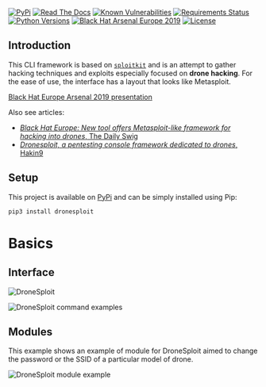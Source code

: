 [![PyPi](https://img.shields.io/pypi/v/dronesploit.svg)](https://pypi.python.org/pypi/dronesploit/)
[![Read The Docs](https://readthedocs.org/projects/dronesploit/badge/?version=latest)](https://dronesploit.readthedocs.io/en/latest/?badge=latest)
[![Known Vulnerabilities](https://snyk.io/test/github/dhondta/dronesploit/badge.svg?targetFile=requirements.txt)](https://snyk.io/test/github/dhondta/dronesploit?targetFile=requirements.txt)
[![Requirements Status](https://requires.io/github/dhondta/dronesploit/requirements.svg?branch=master)](https://requires.io/github/dhondta/dronesploit/requirements/?branch=master)
[![Python Versions](https://img.shields.io/pypi/pyversions/dronesploit.svg)](https://pypi.python.org/pypi/dronesploit/)
[![Black Hat Arsenal Europe 2019](https://img.shields.io/badge/Black%20Hat%20Arsenal-EU%202019-blue.svg)](https://www.blackhat.com/eu-19/arsenal/schedule/index.html#drone-hacking-with-dronesploit-18217)
[![License](https://img.shields.io/badge/license-AGPL%20v3-lightgrey.svg)](https://github.com/dhondta/dronesploit/blob/master/LICENSE)


## Introduction

This CLI framework is based on [`sploitkit`](https://github.com/dhondta/python-sploitkit/) and is an attempt to gather hacking techniques and exploits especially focused on **drone hacking**. For the ease of use, the interface has a layout that looks like Metasploit.

[Black Hat Europe Arsenal 2019 presentation](https://dhondta.github.io/dronesploit/docs/blackhat-eu19-arsenal.pdf)

Also see articles:

- [*Black Hat Europe: New tool offers Metasploit-like framework for hacking into drones*, The Daily Swig](https://portswigger.net/daily-swig/black-hat-europe-new-tool-offers-metasploit-like-framework-for-hacking-into-drones)
- [*Dronesploit, a pentesting console framework dedicated to drones*, Hakin9](https://hakin9.org/dronesploit-a-pentesting-console-framework-dedicated-to-drones/)

## Setup

This project is available on [PyPi](https://pypi.python.org/pypi/dronesploit/) and can be simply installed using Pip:

```sh
pip3 install dronesploit
```

# Basics

## Interface

![DroneSploit](https://dhondta.github.io/dronesploit/docs/img/dronesploit.png)

![DroneSploit command examples](https://dhondta.github.io/dronesploit/docs/img/dronesploit-commands.png)

## Modules

This example shows an example of module for DroneSploit aimed to change the password or the SSID of a particular model of drone.

![DroneSploit module example](https://dhondta.github.io/dronesploit/docs/img/dronesploit-module.png)
